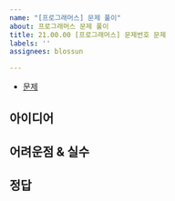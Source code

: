 ```yaml
---
name: "[프로그래머스] 문제 풀이"
about: 프로그래머스 문제 풀이
title: 21.00.00 [프로그래머스] 문제번호 문제
labels: ''
assignees: blossun

---
```


- [문제]()

## 아이디어

## 어려운점 & 실수

## 정답
```java

```
